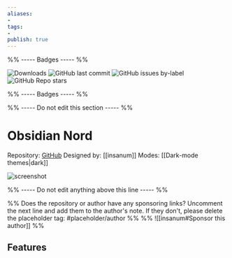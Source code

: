 ```yaml
---
aliases:
- 
tags: 
- 
publish: true
---
```


%% ----- Badges ----- %%

![Downloads](https://img.shields.io/badge/downloads-18973-573E7A?style=for-the-badge&logo=)
![GitHub last commit](https://img.shields.io/github/last-commit/insanum/obsidian_nord?color=573E7A&label=last%20update&logo=github&style=for-the-badge)
![GitHub issues by-label](https://img.shields.io/github/issues/insanum/obsidian_nord/help%20wanted?color=573E7A&logo=github&style=for-the-badge) 
![GitHub Repo stars](https://img.shields.io/github/stars/insanum/obsidian_nord?color=573E7A&logo=github&style=for-the-badge)

%% ----- Badges ----- %%

%% ----- Do not edit this section ----- %%

# Obsidian Nord

Repository: [GitHub](https://github.com/insanum/obsidian_nord)
Designed by: [[insanum]]
Modes: [[Dark-mode themes|dark]]



![screenshot](https://github.com/insanum/obsidian_nord/raw/master/screen.png)

%% ----- Do not edit anything above this line ----- %% 

%% Does the repository or author have any sponsoring links? Uncomment the next line and add them to the author's note. If they don't, please delete the placeholder tag: #placeholder/author %%
%% ![[insanum#Sponsor this author]] %%


## Features


